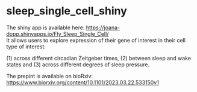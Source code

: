 # sleep_single_cell_shiny

The shiny app is available here: https://joana-dopp.shinyapps.io/Fly_Sleep_Single_Cell/ <br>
It allows users to explore expression of their gene of interest in their cell type of interest:
<br>

(1) across different circadian Zeitgeber times,
(2) between sleep and wake states and
(3) across different degrees of sleep pressure.

The prepint is available on bioRxiv: https://www.biorxiv.org/content/10.1101/2023.03.22.533150v1
